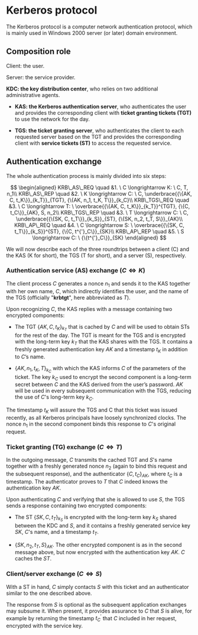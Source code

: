 # Kerberos protocol

The Kerberos protocol is a computer network authentication protocol, which is mainly used in Windows 2000 server (or later) domain environment.

## Composition role

Client: the user.

Server: the service provider.

**KDC: the key distribution center**, who relies on two additional administrative agents.

- **KAS: the Kerberos authentication server**, who authenticates the user and provides the corresponding client with **ticket granting tickets (TGT)** to use the network for the day.

- **TGS: the ticket granting server**, who authenticates the client to each requested server based on the TGT and provides the corresponding client with **service tickets (ST)** to access the requested service.

## Authentication exchange

The whole authentication process is mainly divided into six steps:

$$
    \begin{aligned}
    KRB\_AS\_REQ \quad &1. \ C \longrightarrow K: \ C, T, n_1\\
    KRB\_AS\_REP \quad &2. \ K \longrightarrow C: \ C, \underbrace{{\{AK, C, t_K\}}_{k_T}}_{TGT}, {\{AK, n_1, t_K, T\}}_{k_C}\\
    KRB\_TGS\_REQ \quad &3. \ C \longrightarrow T: \ \overbrace{{\{AK, C, t_K\}}_{k_T}}^{TGT}, {\{C, t_C\}}_{AK}, S, n_2\\
    KRB\_TGS\_REP \quad &3. \ T \longrightarrow C: \ C, \underbrace{{\{SK, C, t_T\}}_{k_S}}_{ST}, {\{SK, n_2, t_T, S\}}_{AK}\\
    KRB\_AP\_REQ \quad &4. \ C \longrightarrow S: \ \overbrace{{\{SK, C, t_T\}}_{k_S}}^{ST}, {\{C, t^{'}_C\}}_{SK}\\
    KRB\_AP\_REP \quad &5. \ S \longrightarrow C: \ {\{t^{'}_C\}}_{SK}
    \end{aligned}
$$

We will now describe each of the three roundtrips between a client (C) and the KAS (K for short), the TGS (T for short), and a server (S), respectively.

### Authentication service (AS) exchange ($C ⇔ K$)

The client process $C$ generates a nonce $n_1$ and sends it to the KAS together with her own name, $C$, which
indirectly identifies the user, and the name of the TGS (officially "**krbtgt**", here abbreviated as $T$).

Upon recognizing $C$,  the KAS replies with a message containing two encrypted components:

- The TGT ${\{AK, C, t_K\}}_{k_T}$ that is cached by $C$ and will be used to obtain STs for the rest of the day. The TGT is meant for the TGS and is encrypted with the long-term key $k_T$ that the KAS shares with the TGS. It contains a freshly generated authentication key $AK$ and a timestamp $t_K$ in addition to $C$’s name.

- ${\{AK, n_1, t_K, T\}}_{k_C}$ with which the KAS informs $C$ of the parameters of the ticket.  The key $k_C$ used to encrypt the second component is a long-term secret between $C$ and the KAS derived from the user’s password. $AK$ will be used in every subsequent communication with the TGS, reducing the use of $C$'s long-term key $k_C$.

The timestamp $t_K$ will assure the TGS and C that this ticket was issued recently, as all Kerberos principals have loosely synchronized clocks. The nonce $n_1$ in the second component binds this response to $C$'s original request.

### Ticket granting (TG) exchange ($C ⇔ T$)

In the outgoing message, $C$ transmits the cached TGT and $S$'s name together with a freshly generated nonce $n_2$ (again to bind this request and the subsequent response), and the authenticator ${\{C, t_C\}}_{AK}$, where $t_C$ is a timestamp. The authenticator proves to $T$ that $C$ indeed knows the authentication key $AK$.

Upon authenticating $C$ and verifying that she is allowed to use $S$, the TGS sends a response containing two encrypted components:

- The ST ${\{SK, C, t_T\}}_{k_S}$ is encrypted with the long-term key $k_S$ shared between the KDC and $S$, and it contains a freshly generated service key $SK$, $C$'s name, and a timestamp $t_T$.

- ${\{SK, n_2, t_T, S\}}_{AK}$. The other encrypted component is as in the second message above, but now encrypted with the authentication key $AK$. $C$ caches the $ST$.

### Client/server exchange ($C ⇔ S$)

With a ST in hand, $C$ simply contacts $S$ with this ticket and an authenticator similar to the one described above.

The response from $S$ is optional as the subsequent application exchanges may subsume it. When present, it provides assurance to $C$ that $S$ is alive, for example by returning the timestamp $t^{'}_C$ that $C$ included in her request, encrypted with the service key.
